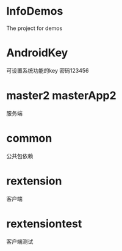 # InfoDemos
The project for demos

# AndroidKey
可设置系统功能的key 密码123456

# master2 masterApp2
服务端

# common
公共包依赖

# rextension
客户端

# rextensiontest
客户端测试

